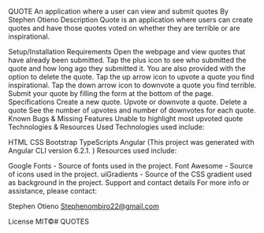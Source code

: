 QUOTE
An application where a user can view and submit quotes
By Stephen Otieno
Description
Quote is an application where users can create quotes and have those quotes voted on whether they are terrible or are inspirational.

Setup/Installation Requirements
Open the webpage and view quotes that have already been submitted.
Tap the plus icon to see who submitted the quote and how long ago they submitted it. You are also provided with the option to delete the quote.
Tap the up arrow icon to upvote a quote you find inspirational.
Tap the down arrow icon to downvote a quote you find terrible.
Submit your quote by filling the form at the bottom of the page.
Specifications
Create a new quote.
Upvote or downvote a quote.
Delete a quote
See the number of upvotes and number of downvotes for each quote.
Known Bugs & Missing Features
Unable to highlight most upvoted quote
Technologies & Resources Used
Technologies used include:

HTML
CSS
Bootstrap
TypeScripts
Angular (This project was generated with Angular CLI version 6.2.1. )
Resources used include:

Google Fonts - Source of fonts used in the project.
Font Awesome - Source of icons used in the project.
uiGradients - Source of the CSS gradient used as background in the project.
Support and contact details
For more info or assistance, please contact:

Stephen Otieno   Stephenombiro22@gmail.com

License
MIT©# QUOTES
